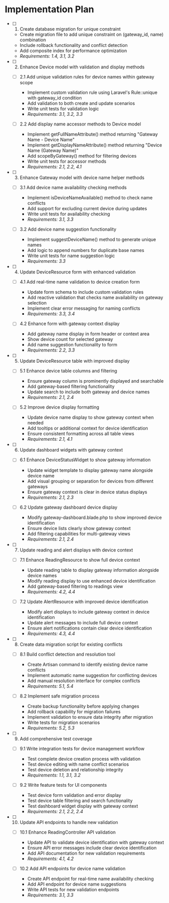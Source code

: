# Implementation Plan

- [ ] 1. Create database migration for unique constraint
  - Create migration file to add unique constraint on (gateway_id, name) combination
  - Include rollback functionality and conflict detection
  - Add composite index for performance optimization
  - _Requirements: 1.4, 3.1, 3.2_

- [ ] 2. Enhance Device model with validation and display methods
  - [ ] 2.1 Add unique validation rules for device names within gateway scope
    - Implement custom validation rule using Laravel's Rule::unique with gateway_id condition
    - Add validation to both create and update scenarios
    - Write unit tests for validation logic
    - _Requirements: 3.1, 3.2, 3.3_

  - [ ] 2.2 Add display name accessor methods to Device model
    - Implement getFullNameAttribute() method returning "Gateway Name - Device Name"
    - Implement getDisplayNameAttribute() method returning "Device Name (Gateway Name)"
    - Add scopeByGateway() method for filtering devices
    - Write unit tests for accessor methods
    - _Requirements: 2.1, 2.2, 4.1_

- [ ] 3. Enhance Gateway model with device name helper methods
  - [ ] 3.1 Add device name availability checking methods
    - Implement isDeviceNameAvailable() method to check name conflicts
    - Add support for excluding current device during updates
    - Write unit tests for availability checking
    - _Requirements: 3.1, 3.3_

  - [ ] 3.2 Add device name suggestion functionality
    - Implement suggestDeviceName() method to generate unique names
    - Add logic to append numbers for duplicate base names
    - Write unit tests for name suggestion logic
    - _Requirements: 3.3_

- [ ] 4. Update DeviceResource form with enhanced validation
  - [ ] 4.1 Add real-time name validation to device creation form
    - Update form schema to include custom validation rules
    - Add reactive validation that checks name availability on gateway selection
    - Implement clear error messaging for naming conflicts
    - _Requirements: 3.3, 3.4_

  - [ ] 4.2 Enhance form with gateway context display
    - Add gateway name display in form header or context area
    - Show device count for selected gateway
    - Add name suggestion functionality to form
    - _Requirements: 2.2, 3.3_

- [ ] 5. Update DeviceResource table with improved display
  - [ ] 5.1 Enhance device table columns and filtering
    - Ensure gateway column is prominently displayed and searchable
    - Add gateway-based filtering functionality
    - Update search to include both gateway and device names
    - _Requirements: 2.1, 2.4_

  - [ ] 5.2 Improve device display formatting
    - Update device name display to show gateway context when needed
    - Add tooltips or additional context for device identification
    - Ensure consistent formatting across all table views
    - _Requirements: 2.1, 4.1_

- [ ] 6. Update dashboard widgets with gateway context
  - [ ] 6.1 Enhance DeviceStatusWidget to show gateway information
    - Update widget template to display gateway name alongside device name
    - Add visual grouping or separation for devices from different gateways
    - Ensure gateway context is clear in device status displays
    - _Requirements: 2.1, 2.3_

  - [ ] 6.2 Update gateway dashboard device display
    - Modify gateway-dashboard.blade.php to show improved device identification
    - Ensure device lists clearly show gateway context
    - Add filtering capabilities for multi-gateway views
    - _Requirements: 2.1, 2.4_

- [ ] 7. Update reading and alert displays with device context
  - [ ] 7.1 Enhance ReadingResource to show full device context
    - Update reading table to display gateway information alongside device names
    - Modify reading display to use enhanced device identification
    - Add gateway-based filtering to readings view
    - _Requirements: 4.2, 4.4_

  - [ ] 7.2 Update AlertResource with improved device identification
    - Modify alert displays to include gateway context in device identification
    - Update alert messages to include full device context
    - Ensure alert notifications contain clear device identification
    - _Requirements: 4.3, 4.4_

- [ ] 8. Create data migration script for existing conflicts
  - [ ] 8.1 Build conflict detection and resolution tool
    - Create Artisan command to identify existing device name conflicts
    - Implement automatic name suggestion for conflicting devices
    - Add manual resolution interface for complex conflicts
    - _Requirements: 5.1, 5.4_

  - [ ] 8.2 Implement safe migration process
    - Create backup functionality before applying changes
    - Add rollback capability for migration failures
    - Implement validation to ensure data integrity after migration
    - Write tests for migration scenarios
    - _Requirements: 5.2, 5.3_

- [ ] 9. Add comprehensive test coverage
  - [ ] 9.1 Write integration tests for device management workflow
    - Test complete device creation process with validation
    - Test device editing with name conflict scenarios
    - Test device deletion and relationship integrity
    - _Requirements: 1.1, 3.1, 3.2_

  - [ ] 9.2 Write feature tests for UI components
    - Test device form validation and error display
    - Test device table filtering and search functionality
    - Test dashboard widget display with gateway context
    - _Requirements: 2.1, 2.2, 2.4_

- [ ] 10. Update API endpoints to handle new validation
  - [ ] 10.1 Enhance ReadingController API validation
    - Update API to validate device identification with gateway context
    - Ensure API error messages include clear device identification
    - Add API documentation for new validation requirements
    - _Requirements: 4.1, 4.2_

  - [ ] 10.2 Add API endpoints for device name validation
    - Create API endpoint for real-time name availability checking
    - Add API endpoint for device name suggestions
    - Write API tests for new validation endpoints
    - _Requirements: 3.1, 3.3_